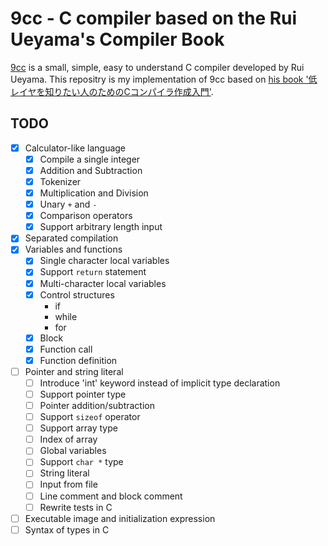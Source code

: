 # 9cc - C compiler based on the Rui Ueyama's Compiler Book

[9cc][1] is a small, simple, easy to understand C compiler developed by Rui Ueyama.
This repositry is my implementation of 9cc based on [his book '低レイヤを知りたい人のためのCコンパイラ作成入門'][2].

## TODO

* [x] Calculator-like language
    * [x] Compile a single integer
    * [x] Addition and Subtraction
    * [x] Tokenizer
    * [x] Multiplication and Division
    * [x] Unary `+` and `-`
    * [x] Comparison operators
    * [x] Support arbitrary length input
* [x] Separated compilation
* [x] Variables and functions
    * [x] Single character local variables
    * [x] Support `return` statement
    * [x] Multi-character local variables
    * [x] Control structures
        * if
        * while
        * for
    * [x] Block
    * [x] Function call
    * [x] Function definition
* [ ] Pointer and string literal
    * [ ] Introduce 'int' keyword instead of implicit type declaration
    * [ ] Support pointer type
    * [ ] Pointer addition/subtraction
    * [ ] Support `sizeof` operator
    * [ ] Support array type
    * [ ] Index of array
    * [ ] Global variables
    * [ ] Support `char *` type
    * [ ] String literal
    * [ ] Input from file
    * [ ] Line comment and block comment
    * [ ] Rewrite tests in C
* [ ] Executable image and initialization expression
* [ ] Syntax of types in C

[1]: https://github.com/rui314/9cc
[2]: https://www.sigbus.info/compilerbook

